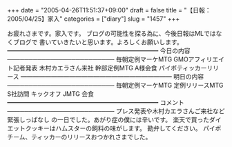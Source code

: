 +++
date = "2005-04-26T11:51:37+09:00"
draft = false
title = "【日報：2005/04/25】家入"
categories = ["diary"]
slug = "1457"
+++

お疲れさまです。家入です。
ブログの可能性を探る為に、今後日報はMLではなくブログで
書いていきたいと思います。よろしくお願いします。
━━━━━━━━━━━━━━━━━━━━━━━━━
今日の内容
─────────────────────────
毎朝定例マーケMTG
GMOアフィリエイト記者発表
木村カエラさん来社
幹部定例MTG
A様会食
パイポティッカーリリース
━━━━━━━━━━━━━━━━━━━━━━━━━
明日の内容
─────────────────────────
毎朝定例マーケMTG
定例リリースMTG
S社訪問
キックオフ
JMTG
会食
━━━━━━━━━━━━━━━━━━━━━━━━━
コメント
─────────────────────────
プレス発表や木村カエラさんご来社など緊張しっぱなし
の一日でした。あがり症の僕には辛いです。
楽天で買ったダイエットクッキーはハムスターの飼料の味がします。
勘弁してください。
パイポチーム、ティッカーのリリースおつかれさまでした。
